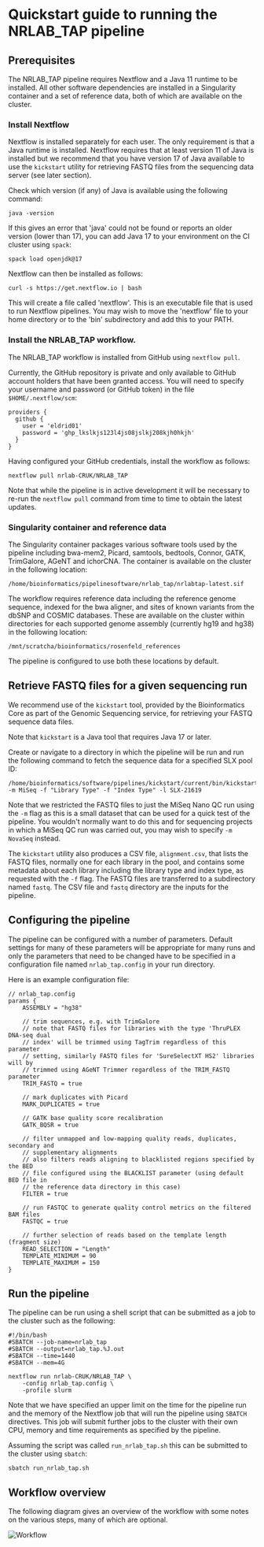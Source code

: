 # Quickstart guide to running the NRLAB_TAP pipeline

## Prerequisites

The NRLAB_TAP pipeline requires Nextflow and a Java 11 runtime to be installed.
All other software dependencies are installed in a Singularity container and a
set of reference data, both of which are available on the cluster.

### Install Nextflow

Nextflow is installed separately for each user. The only requirement is that a
Java runtime is installed. Nextflow requires that at least version 11 of Java is
installed but we recommend that you have version 17 of Java available to use the
`kickstart` utility for retrieving FASTQ files from the sequencing data server
(see later section).

Check which version (if any) of Java is available using the following command:

```
java -version
```

If this gives an error that 'java' could not be found or reports an older
version (lower than 17), you can add Java 17 to your environment on the CI
cluster using `spack`:

```
spack load openjdk@17
```

Nextflow can then be installed as follows:

```
curl -s https://get.nextflow.io | bash 
```

This will create a file called 'nextflow'. This is an executable file that is
used to run Nextflow pipelines. You may wish to move the 'nextflow' file to your
home directory or to the 'bin' subdirectory and add this to your PATH.

### Install the NRLAB_TAP workflow.

The NRLAB_TAP workflow is installed from GitHub using `nextflow pull`.

Currently, the GitHub repository is private and only available to GitHub account
holders that have been granted access. You will need to specify your username and
password (or GitHub token) in the file `$HOME/.nextflow/scm`:

```
providers {
  github {
    user = 'eldrid01'
    password = 'ghp_lkslkjs123l4js08jslkj208kjh0hkjh'
  }
}
```

Having configured your GitHub credentials, install the workflow as follows:

```
nextflow pull nrlab-CRUK/NRLAB_TAP
```

Note that while the pipeline is in active development it will be necessary to
re-run the `nextflow pull` command from time to time to obtain the latest
updates.

### Singularity container and reference data

The Singularity container packages various software tools used by the pipeline
including bwa-mem2, Picard, samtools, bedtools, Connor, GATK, TrimGalore, AGeNT
and ichorCNA. The container is available on the cluster in the following
location:

```
/home/bioinformatics/pipelinesoftware/nrlab_tap/nrlabtap-latest.sif
```

The workflow requires reference data including the reference genome sequence,
indexed for the bwa aligner, and sites of known variants from the dbSNP and
COSMIC databases. These are available on the cluster within directories for each
supported genome assembly (currently hg19 and hg38) in the following location:

```
/mnt/scratcha/bioinformatics/rosenfeld_references
```

The pipeline is configured to use both these locations by default.

## Retrieve FASTQ files for a given sequencing run

We recommend use of the `kickstart` tool, provided by the Bioinformatics Core as
part of the Genomic Sequencing service, for retrieving your FASTQ sequence data
files.

Note that `kickstart` is a Java tool that requires Java 17 or later.

Create or navigate to a directory in which the pipeline will be run and run the
following command to fetch the sequence data for a specified SLX pool ID:

```
/home/bioinformatics/software/pipelines/kickstart/current/bin/kickstart -m MiSeq -f "Library Type" -f "Index Type" -l SLX-21619
```

Note that we restricted the FASTQ files to just the MiSeq Nano QC run using the
`-m` flag as this is a small dataset that can be used for a quick test of the
pipeline. You wouldn't normally want to do this and for sequencing projects in
which a MiSeq QC run was carried out, you may wish to specify `-m NovaSeq`
instead.

The `kickstart` utility also produces a CSV file, `alignment.csv`, that lists
the FASTQ files, normally one for each library in the pool, and contains some
metadata about each library including the library type and index type, as
requested with the `-f` flag. The FASTQ files are transferred to a subdirectory
named `fastq`. The CSV file and `fastq` directory are the inputs for the
pipeline.

## Configuring the pipeline

The pipeline can be configured with a number of parameters. Default settings
for many of these parameters will be appropriate for many runs and only the
parameters that need to be changed have to be specified in a configuration
file named `nrlab_tap.config` in your run directory.

Here is an example configuration file:

```
// nrlab_tap.config
params {
    ASSEMBLY = "hg38"

    // trim sequences, e.g. with TrimGalore
    // note that FASTQ files for libraries with the type 'ThruPLEX DNA-seq dual
    // index' will be trimmed using TagTrim regardless of this parameter
    // setting, similarly FASTQ files for 'SureSelectXT HS2' libraries will by
    // trimmed using AGeNT Trimmer regardless of the TRIM_FASTQ parameter
    TRIM_FASTQ = true

    // mark duplicates with Picard
    MARK_DUPLICATES = true

    // GATK base quality score recalibration
    GATK_BQSR = true

    // filter unmapped and low-mapping quality reads, duplicates, secondary and
    // supplementary alignments
    // also filters reads aligning to blacklisted regions specified by the BED
    // file configured using the BLACKLIST parameter (using default BED file in
    // the reference data directory in this case)
    FILTER = true

    // run FASTQC to generate quality control metrics on the filtered BAM files
    FASTQC = true

    // further selection of reads based on the template length (fragment size)
    READ_SELECTION = "Length"
    TEMPLATE_MINIMUM = 90
    TEMPLATE_MAXIMUM = 150
}
```

## Run the pipeline

The pipeline can be run using a shell script that can be submitted as a job to
the cluster such as the following:

```
#!/bin/bash
#SBATCH --job-name=nrlab_tap
#SBATCH --output=nrlab_tap.%J.out
#SBATCH --time=1440
#SBATCH --mem=4G

nextflow run nrlab-CRUK/NRLAB_TAP \
	-config nrlab_tap.config \
	-profile slurm
```

Note that we have specified an upper limit on the time for the pipeline run and
the memory of the Nextflow job that will run the pipeline using `SBATCH`
directives. This job will submit further jobs to the cluster with their own CPU,
memory and time requirements as specified by the pipeline.

Assuming the script was called `run_nrlab_tap.sh` this can be submitted to the
cluster using `sbatch`:

```
sbatch run_nrlab_tap.sh
```

## Workflow overview

The following diagram gives an overview of the workflow with some notes on the
various steps, many of which are optional.

![Workflow](workflow.drawio.svg)